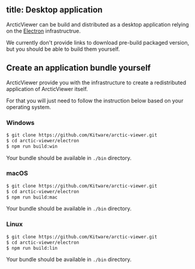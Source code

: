 title: Desktop application
---

ArcticViewer can be build and distributed as a desktop application relying on the [Electron](http://electron.atom.io/) infrastructrue.

We currently don't provide links to download pre-build packaged version, but you should be able to build them yourself.

## Create an application bundle yourself

ArcticViewer provide you with the infrastructure to create a redistributed application of ArcticViewer itself.

For that you will just need to follow the instruction below based on your operating system.

### Windows

```sh
$ git clone https://github.com/Kitware/arctic-viewer.git
$ cd arctic-viewer/electron
$ npm run build:win
```

Your bundle should be available in `./bin` directory.

### macOS

```sh
$ git clone https://github.com/Kitware/arctic-viewer.git
$ cd arctic-viewer/electron
$ npm run build:mac
```

Your bundle should be available in `./bin` directory.

### Linux

```sh
$ git clone https://github.com/Kitware/arctic-viewer.git
$ cd arctic-viewer/electron
$ npm run build:lin
```

Your bundle should be available in `./bin` directory.
